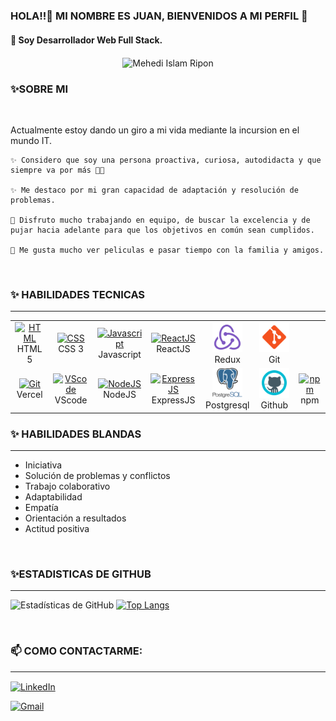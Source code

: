 ### HOLA!!👋 MI NOMBRE ES JUAN, BIENVENIDOS A MI PERFIL 👋

#### 🌱 Soy Desarrollador Web Full Stack.

<p align="center">

<img align="center" height="250" width="400" alt="Mehedi Islam Ripon" src="https://cdn4.josefacchin.com/wp-content/uploads/2020/02/como-quitar-el-fondo-de-una-imagen.png" />

<br>

### ✨SOBRE MI

<br>


  Actualmente estoy dando un giro a mi vida mediante la incursion en el mundo IT.

    ✨ Considero que soy una persona proactiva, curiosa, autodidacta y que siempre va por más 💪💪

    ✨ Me destaco por mi gran capacidad de adaptación y resolución de problemas.

    💖 Disfruto mucho trabajando en equipo, de buscar la excelencia y de pujar hacia adelante para que los objetivos en común sean cumplidos.

    💖 Me gusta mucho ver peliculas e pasar tiempo con la familia y amigos. 

<br>

### ✨ HABILIDADES TECNICAS
<hr/>

<table align="center">
  <tr>
    <td align="center" width="96">
      <a href="#">
        <img src="https://upload.wikimedia.org/wikipedia/commons/6/61/HTML5_logo_and_wordmark.svg" width="48" height="48" alt="HTML" />
      </a>
      <br>HTML 5
    </td>
    <td align="center" width="96">
      <a href="#">
        <img src="https://upload.wikimedia.org/wikipedia/commons/d/d5/CSS3_logo_and_wordmark.svg" width="48" height="48" alt="CSS" />
      </a>
      <br>CSS 3
    </td>
    <td align="center" width="96">
      <a href="#">
        <img src="https://upload.wikimedia.org/wikipedia/commons/9/99/Unofficial_JavaScript_logo_2.svg" width="48" height="48" alt="Javascript" />
      </a>
      <br>Javascript
    </td>
    <td align="center" width="96">
      <a href="#">
        <img src="https://www.vectorlogo.zone/logos/reactjs/reactjs-icon.svg" width="48" height="48" alt="ReactJS" />
      </a>
      <br>ReactJS
    </td>
    <td align="center" width="96">
      <a href="#">
        <img src="https://raw.githubusercontent.com/sachinverma53121/sachinverma53121/master/icons/redux.png" width="48" height="48" alt="Redux" />
      </a>
      <br>Redux
    <td align="center" width="96">
      <a href="#">
        <img src="https://raw.githubusercontent.com/sachinverma53121/sachinverma53121/master/icons/git.png" width="48" height="48" alt="Git" />
      </a>
      <br>Git
    </td>
  </tr>
    </td>
  <tr align="center">
    <td align="center" width="96">
      <a href="#">
       <img src="./img/vercel.svg" width="48" height="48" alt="Git" />
      </a>
      <br>Vercel
    </td>
    <td align="center"  width="96">
      <a href="#">
        <img src="https://upload.wikimedia.org/wikipedia/commons/9/9a/Visual_Studio_Code_1.35_icon.svg" width="48" height="48" alt="VScode" />
      </a>
      <br>VScode
    </td>
    <td align="center" width="96">
      <a href="#">
        <img src="https://upload.wikimedia.org/wikipedia/commons/d/d9/Node.js_logo.svg" width="48" height="48" alt="NodeJS" />
      </a>
      <br>NodeJS
    </td>
    <td align="center" width="96"> 
      <a href="#" >
        <img src="https://www.vectorlogo.zone/logos/expressjs/expressjs-icon.svg" width="48" height="48" alt="ExpressJS" />
      </a>
      <br>ExpressJS
    </td>
    <!-- <td align="center" width="96">
      <a href="#">
        <img src="https://www.vectorlogo.zone/logos/mongodb/mongodb-icon.svg" width="48" height="48" alt="MongoDB" />
      </a>
      <br>MongoDB
    </td> -->
    <td align="center" width="96">
      <a href="#">
        <img src="https://raw.githubusercontent.com/sachinverma53121/sachinverma53121/master/icons/psql.png" width="48" height="48" alt="Postgresql" />
      </a>
      <br>Postgresql
    </td>
    <!-- <td align="center" width="96">
      <a href="#">
        <img src="https://www.vectorlogo.zone/logos/getpostman/getpostman-icon.svg" width="48" height="48" alt="Postman" />
      </a>
      <br>Postman
    </td> -->
    <td align="center"  width="96">
      <a href="#">
        <img src="https://raw.githubusercontent.com/sachinverma53121/sachinverma53121/master/icons/github.png" width="48" height="48" alt="Github" />
      </a>
      <br>Github
    </td>
    <td align="center"  width="96">
      <a href="#">
        <img src="https://upload.wikimedia.org/wikipedia/commons/d/db/Npm-logo.svg" width="48" height="48" alt="npm" />
      </a>
      <br>npm
    </td>
  </tr>
</table>


### ✨ HABILIDADES BLANDAS
<hr/>

- Iniciativa 
- Solución de problemas y conflictos
- Trabajo colaborativo
- Adaptabilidad
- Empatía
- Orientación a resultados
- Actitud positiva

<br>

### ✨ESTADISTICAS DE GITHUB
<hr/>


![Estadísticas de GitHub](https://github-readme-stats.vercel.app/api?username=juanS072&hide=contribs,prs&theme=buefy&show_icons=true) [![Top Langs](https://github-readme-stats.vercel.app/api/top-langs/?username=juanS072&layout=compact&theme=buefy)](https://github.com/juanS072/github-readme-stats)

<br>

### 📫 COMO CONTACTARME:
<hr/>

<p >
<!-- <table ="center"> -->
  <!-- <td align="center" width="96"> -->
    <a href="https://www.linkedin.com/in/juansequeira/" target="_blank"><img alt="LinkedIn" width="25px" src="./img/Linkedin.svg" align="center"></a>
  <!-- </td> -->
  </p>  
  <p >
  <!-- <td align="center" width="96"> -->
    <a href="juancarlossequeira07@gmail.com" target="_blank"><img alt="Gmail" width="25px" src="./img/Gmail.svg"></a> 
  <!-- </td> -->
  <!-- </table> -->
</p>  


